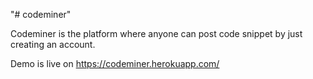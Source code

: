 "# codeminer" 

Codeminer is the platform where anyone can post code snippet by just creating an account.

Demo is live on https://codeminer.herokuapp.com/
